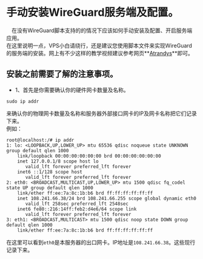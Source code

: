 # 手动安装WireGuard服务端及配置。  
&#8194;&#8194;在没有WireGuard脚本支持的的情况下应该如何手动安装及配置、开启服务端应用。  
在这里说明一点，VPS小白请绕行，还是建议您使用脚本文件来实现WireGuard的服务端的安装。网上有不少这样的教学视频建议参考网页**[Atrandys](https://www.atrandys.com/2018/1345.html)**即可。  
## 安装之前需要了解的注意事项。  
* 1、首先是你需要确认你的硬件网卡数量及名称。  
```
sudo ip addr
```  
来确认你的物理网卡数量及名称和服务器外部接口网卡的IP及网卡名称把它们记录下来。  
例如：  
```
root@localhost:/# ip addr
1: lo: <LOOPBACK,UP,LOWER_UP> mtu 65536 qdisc noqueue state UNKNOWN group default qlen 1000
    link/loopback 00:00:00:00:00:00 brd 00:00:00:00:00:00
    inet 127.0.0.1/8 scope host lo
       valid_lft forever preferred_lft forever
    inet6 ::1/128 scope host 
       valid_lft forever preferred_lft forever
2: eth0: <BROADCAST,MULTICAST,UP,LOWER_UP> mtu 1500 qdisc fq_codel state UP group default qlen 1000
    link/ether ff:ee:7a:8c:1b:b6 brd ff:ff:ff:ff:ff:ff
    inet 108.241.66.38/24 brd 108.241.66.255 scope global dynamic eth0
       valid_lft 258sec preferred_lft 2548sec
    inet6 fe80::216:14ff:feb2:d4e6/64 scope link 
       valid_lft forever preferred_lft forever
3: eth1: <BROADCAST,MULTICAST> mtu 1500 qdisc noop state DOWN group default qlen 1000
    link/ether ff:ee:7a:8c:1b:b6 brd ff:ff:ff:ff:ff:ff
```  
在这里可以看到`eth0`是本服务器的出口网卡。IP地址是`108.241.66.38`。这些现行记录下来。  
